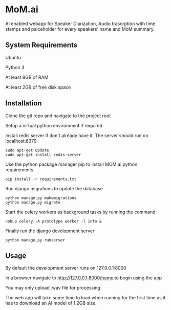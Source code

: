 # MoM.ai
AI enabled webapp for Speaker Diarization, Audio trascrption with time stamps and palceholder for every speakers' name and MoM summary.

## System Requirements

Ubuntu

Python 3

At least 8GB of RAM 

At least 2GB of free disk space

## Installation

Clone the git repo and navigate to the project root

Setup a virtual python environment if required

Install redis server if don't already have it. The server should run on localhost:6379
```
sudo apt-get update
sudo apt-get install redis-server
```

Use the python package manager pip to install MOM.ai python requirements.
```
pip install -r requirements.txt
```

Run django migrations to update the database
```
python manage.py makemigrations
python manage.py migrate
```

Start the celery workers as background tasks by running the command:
```
nohup celery -A prototype worker -l info &
```

Finally run the django development server
```
python manage.py runserver
```

## Usage
By default the development server runs on 127.0.0.1:8000

In a browser navigate to http://127.0.0.1:8000/home to begin using the app

You may only upload .wav file for processing

The web app will take some time to load when running for the first time as it has to download an AI model of 1.2GB size.




